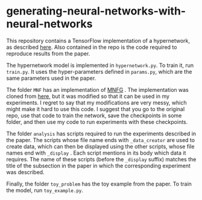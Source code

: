 # generating-neural-networks-with-neural-networks

This repository contains a TensorFlow implementation of a hypernetwork, as described [here](http://arxiv.org/abs/1801.01952).
Also contained in the repo is the code required to reproduce results from the paper.

The hypernetwork model is implemented in `hypernetwork.py`. To train it, run `train.py`. It uses the hyper-parameters defined in `params.py`, which are the same parameters used in the paper.

The folder `MNF` has an implementation of [MNFG](https://arxiv.org/abs/1703.01961) . The implementation was cloned from [here](https://github.com/AMLab-Amsterdam/MNF_VBNN), but it was  modified so that it can be used in my experiments. I regret to say that my modifications are very messy, which might make it hard to use this code. I suggest that you go to the original repo, use that code to train the network, save the checkpoints in some folder, and then use my code to run experiments with these checkpoints.

The folder `analysis` has scripts required to run the experiments described in the paper. The scripts whose file name ends with `_data_creator` are used to create data, which can then be displayed using the other scripts, whose file names end with `_display` . Each script mentions in its body which data it requires. The name of these scripts (before the `_display` suffix) matches the title of the subsection in the paper in which the corresponding experiment was described.

Finally, the folder `toy_problem` has the toy example from the paper. To train the model, run `toy_example.py`. 



